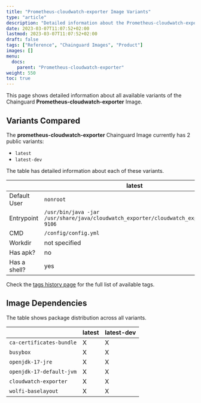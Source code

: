 ```yaml
---
title: "Prometheus-cloudwatch-exporter Image Variants"
type: "article"
description: "Detailed information about the Prometheus-cloudwatch-exporterChainguard Image variants"
date: 2023-03-07T11:07:52+02:00
lastmod: 2023-03-07T11:07:52+02:00
draft: false
tags: ["Reference", "Chainguard Images", "Product"]
images: []
menu:
  docs:
    parent: "Prometheus-cloudwatch-exporter"
weight: 550
toc: true
---
```


This page shows detailed information about all available variants of the Chainguard **Prometheus-cloudwatch-exporter** Image.

## Variants Compared
The **prometheus-cloudwatch-exporter** Chainguard Image currently has 2 public variants: 

- `latest`
- `latest-dev`

The table has detailed information about each of these variants.

|              | latest                                                                                | latest-dev                                                                            |
|--------------|---------------------------------------------------------------------------------------|---------------------------------------------------------------------------------------|
| Default User | `nonroot`                                                                             | `nonroot`                                                                             |
| Entrypoint   | `/usr/bin/java -jar /usr/share/java/cloudwatch_exporter/cloudwatch_exporter.jar 9106` | `/usr/bin/java -jar /usr/share/java/cloudwatch_exporter/cloudwatch_exporter.jar 9106` |
| CMD          | `/config/config.yml`                                                                  | `/config/config.yml`                                                                  |
| Workdir      | not specified                                                                         | not specified                                                                         |
| Has apk?     | no                                                                                    | no                                                                                    |
| Has a shell? | yes                                                                                   | yes                                                                                   |

Check the [tags history page](/chainguard/chainguard-images/reference/prometheus-cloudwatch-exporter/tags_history/) for the full list of available tags.
## Image Dependencies
The table shows package distribution across all variants.

|                          | latest | latest-dev |
|--------------------------|--------|------------|
| `ca-certificates-bundle` | X      | X          |
| `busybox`                | X      | X          |
| `openjdk-17-jre`         | X      | X          |
| `openjdk-17-default-jvm` | X      | X          |
| `cloudwatch-exporter`    | X      | X          |
| `wolfi-baselayout`       | X      | X          |
